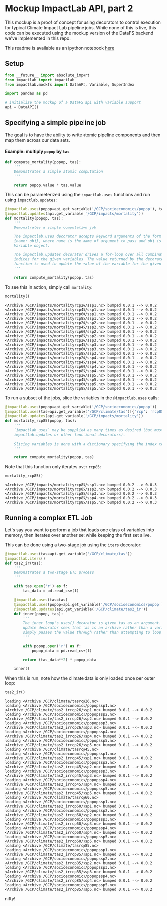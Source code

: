 
# Mockup ImpactLab API, part 2

This mockup is a proof of concept for using decorators to control execution for typical Climate Impact Lab pipeline jobs. While none of this is live, this code can be executed using the mockup version of the DataFS backend we've implemented in this repo.

This readme is available as an ipython notebook [here](https://github.com/ClimateImpactLab/impactlab_api_mockup_2/tree/master/README.ipynb)

## Setup


```python
from __future__ import absolute_import
from impactlab import impactlab
from impactlab.mockfs import DataAPI, Variable, SuperIndex

import pandas as pd
```


```python
# initialize the mockup of a DataFS api with variable support
api = DataAPI()
```

## Specifying a simple pipeline job

The goal is to have the ability to write atomic pipeline components and then map them across our data sets.

#### Example: multiply `popop` by `tas`


```python
def compute_mortality(popop, tas):
    '''
    Demonstrates a simple atomic computation
    '''

    return popop.value * tas.value


```

This can be parameterized using the `impactlab.uses` functions and run using `impactlab.updates`:


```python
@impactlab.uses(popop=api.get_variable('/GCP/socioeconomics/popop'), tas=api.get_variable('/GCP/climate/tas'))
@impactlab.updates(api.get_variable('/GCP/impacts/mortality'))
def mortality(popop, tas):
    '''
    Demonstrates a simple computation job

    The impactlab.uses decorator accepts keyword arguments of the form 
    {name: obj}, where name is the name of argument to pass and obj is a mockfs
    Variable object.

    The impactlab.updates decorator drives a for-loop over all combinations of
    indices for the given variables. The value returned by the decorated
    function is used to update the value of the variable for the given indices.
    '''

    return compute_mortality(popop, tas)
```

To see this in action, simply call `mortality`:


```python
mortality()
```

    <Archive /GCP/impacts/mortalityrcp26/ssp1.nc> bumped 0.0.1 --> 0.0.2
    <Archive /GCP/impacts/mortalityrcp45/ssp1.nc> bumped 0.0.1 --> 0.0.2
    <Archive /GCP/impacts/mortalityrcp60/ssp1.nc> bumped 0.0.1 --> 0.0.2
    <Archive /GCP/impacts/mortalityrcp85/ssp1.nc> bumped 0.0.1 --> 0.0.2
    <Archive /GCP/impacts/mortalityrcp26/ssp2.nc> bumped 0.0.1 --> 0.0.2
    <Archive /GCP/impacts/mortalityrcp45/ssp2.nc> bumped 0.0.1 --> 0.0.2
    <Archive /GCP/impacts/mortalityrcp60/ssp2.nc> bumped 0.0.1 --> 0.0.2
    <Archive /GCP/impacts/mortalityrcp85/ssp2.nc> bumped 0.0.1 --> 0.0.2
    <Archive /GCP/impacts/mortalityrcp26/ssp3.nc> bumped 0.0.1 --> 0.0.2
    <Archive /GCP/impacts/mortalityrcp45/ssp3.nc> bumped 0.0.1 --> 0.0.2
    <Archive /GCP/impacts/mortalityrcp60/ssp3.nc> bumped 0.0.1 --> 0.0.2
    <Archive /GCP/impacts/mortalityrcp85/ssp3.nc> bumped 0.0.1 --> 0.0.2
    <Archive /GCP/impacts/mortalityrcp26/ssp4.nc> bumped 0.0.1 --> 0.0.2
    <Archive /GCP/impacts/mortalityrcp45/ssp4.nc> bumped 0.0.1 --> 0.0.2
    <Archive /GCP/impacts/mortalityrcp60/ssp4.nc> bumped 0.0.1 --> 0.0.2
    <Archive /GCP/impacts/mortalityrcp85/ssp4.nc> bumped 0.0.1 --> 0.0.2
    <Archive /GCP/impacts/mortalityrcp26/ssp5.nc> bumped 0.0.1 --> 0.0.2
    <Archive /GCP/impacts/mortalityrcp45/ssp5.nc> bumped 0.0.1 --> 0.0.2
    <Archive /GCP/impacts/mortalityrcp60/ssp5.nc> bumped 0.0.1 --> 0.0.2
    <Archive /GCP/impacts/mortalityrcp85/ssp5.nc> bumped 0.0.1 --> 0.0.2


To run a subset of the jobs, slice the variables in the `@impactlab.uses` calls:


```python
@impactlab.uses(popop=api.get_variable('/GCP/socioeconomics/popop'))
@impactlab.uses(tas=api.get_variable('/GCP/climate/tas')[{'rcp': 'rcp85'}])
@impactlab.updates(api.get_variable('/GCP/impacts/mortality'))
def mortality_rcp85(popop, tas):
    '''
    `impactlab_uses` may be supplied as many times as desired (but must be above
    impactlab.updates or other functional decorators).
    
    Slicing variables is done with a dictionary specifying the index to be sliced
    '''

    return compute_mortality(popop, tas)
```

Note that this function only iterates over `rcp85`:


```python
mortality_rcp85()
```

    <Archive /GCP/impacts/mortalityrcp85/ssp1.nc> bumped 0.0.2 --> 0.0.3
    <Archive /GCP/impacts/mortalityrcp85/ssp2.nc> bumped 0.0.2 --> 0.0.3
    <Archive /GCP/impacts/mortalityrcp85/ssp3.nc> bumped 0.0.2 --> 0.0.3
    <Archive /GCP/impacts/mortalityrcp85/ssp4.nc> bumped 0.0.2 --> 0.0.3
    <Archive /GCP/impacts/mortalityrcp85/ssp5.nc> bumped 0.0.2 --> 0.0.3


## Running a complex ETL Job

Let's say you want to perform a job that loads one class of variables into memory, then iterates over another set while keeping the first set alive.

This can be done using a two-stage job using the `iters` decorator:


```python
@impactlab.uses(tas=api.get_variable('/GCP/climate/tas'))
@impactlab.iters()
def tas2_ir(tas):
    '''
    Demonstrates a two-stage ETL process
    '''

    with tas.open('r') as f:
        tas_data = pd.read_csv(f)

    @impactlab.uses(tas=tas)
    @impactlab.uses(popop=api.get_variable('/GCP/socioeconomics/popop'))
    @impactlab.updates(api.get_variable('/GCP/climate/tas2_ir'))
    def inner(popop, tas):
        '''
        The inner loop's uses() decorator is given tas as an argument. The
        update decorator sees that tas is an archive rather than a variable and
        simply passes the value through rather than attempting to loop over it.
        '''

        with popop.open('r') as f:
            popop_data = pd.read_csv(f)

        return (tas_data**2) * popop_data

    inner()
```

When this is run, note how the climate data is only loaded once per outer loop:


```python
tas2_ir()
```

    loading <Archive /GCP/climate/tasrcp26.nc>
    loading <Archive /GCP/socioeconomics/popopssp1.nc>
    <Archive /GCP/climate/tas2_irrcp26/ssp1.nc> bumped 0.0.1 --> 0.0.2
    loading <Archive /GCP/socioeconomics/popopssp2.nc>
    <Archive /GCP/climate/tas2_irrcp26/ssp2.nc> bumped 0.0.1 --> 0.0.2
    loading <Archive /GCP/socioeconomics/popopssp3.nc>
    <Archive /GCP/climate/tas2_irrcp26/ssp3.nc> bumped 0.0.1 --> 0.0.2
    loading <Archive /GCP/socioeconomics/popopssp4.nc>
    <Archive /GCP/climate/tas2_irrcp26/ssp4.nc> bumped 0.0.1 --> 0.0.2
    loading <Archive /GCP/socioeconomics/popopssp5.nc>
    <Archive /GCP/climate/tas2_irrcp26/ssp5.nc> bumped 0.0.1 --> 0.0.2
    loading <Archive /GCP/climate/tasrcp45.nc>
    loading <Archive /GCP/socioeconomics/popopssp1.nc>
    <Archive /GCP/climate/tas2_irrcp45/ssp1.nc> bumped 0.0.1 --> 0.0.2
    loading <Archive /GCP/socioeconomics/popopssp2.nc>
    <Archive /GCP/climate/tas2_irrcp45/ssp2.nc> bumped 0.0.1 --> 0.0.2
    loading <Archive /GCP/socioeconomics/popopssp3.nc>
    <Archive /GCP/climate/tas2_irrcp45/ssp3.nc> bumped 0.0.1 --> 0.0.2
    loading <Archive /GCP/socioeconomics/popopssp4.nc>
    <Archive /GCP/climate/tas2_irrcp45/ssp4.nc> bumped 0.0.1 --> 0.0.2
    loading <Archive /GCP/socioeconomics/popopssp5.nc>
    <Archive /GCP/climate/tas2_irrcp45/ssp5.nc> bumped 0.0.1 --> 0.0.2
    loading <Archive /GCP/climate/tasrcp60.nc>
    loading <Archive /GCP/socioeconomics/popopssp1.nc>
    <Archive /GCP/climate/tas2_irrcp60/ssp1.nc> bumped 0.0.1 --> 0.0.2
    loading <Archive /GCP/socioeconomics/popopssp2.nc>
    <Archive /GCP/climate/tas2_irrcp60/ssp2.nc> bumped 0.0.1 --> 0.0.2
    loading <Archive /GCP/socioeconomics/popopssp3.nc>
    <Archive /GCP/climate/tas2_irrcp60/ssp3.nc> bumped 0.0.1 --> 0.0.2
    loading <Archive /GCP/socioeconomics/popopssp4.nc>
    <Archive /GCP/climate/tas2_irrcp60/ssp4.nc> bumped 0.0.1 --> 0.0.2
    loading <Archive /GCP/socioeconomics/popopssp5.nc>
    <Archive /GCP/climate/tas2_irrcp60/ssp5.nc> bumped 0.0.1 --> 0.0.2
    loading <Archive /GCP/climate/tasrcp85.nc>
    loading <Archive /GCP/socioeconomics/popopssp1.nc>
    <Archive /GCP/climate/tas2_irrcp85/ssp1.nc> bumped 0.0.1 --> 0.0.2
    loading <Archive /GCP/socioeconomics/popopssp2.nc>
    <Archive /GCP/climate/tas2_irrcp85/ssp2.nc> bumped 0.0.1 --> 0.0.2
    loading <Archive /GCP/socioeconomics/popopssp3.nc>
    <Archive /GCP/climate/tas2_irrcp85/ssp3.nc> bumped 0.0.1 --> 0.0.2
    loading <Archive /GCP/socioeconomics/popopssp4.nc>
    <Archive /GCP/climate/tas2_irrcp85/ssp4.nc> bumped 0.0.1 --> 0.0.2
    loading <Archive /GCP/socioeconomics/popopssp5.nc>
    <Archive /GCP/climate/tas2_irrcp85/ssp5.nc> bumped 0.0.1 --> 0.0.2


nifty!
